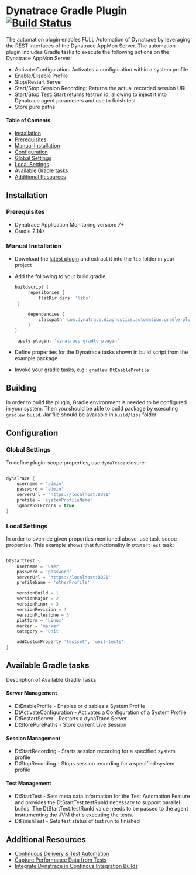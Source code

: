 # Dynatrace Gradle Plugin [![Build Status](https://travis-ci.org/Dynatrace/Dynatrace-Gradle-Plugin.svg?branch=master)](https://travis-ci.org/Dynatrace/Dynatrace-Gradle-Plugin)

The automation plugin enables FULL Automation of Dynatrace by leveraging the REST interfaces of the Dynatrace AppMon Server. The automation plugin includes Gradle tasks to execute the following actions on the Dynatrace AppMon Server:
* Activate Configuration: Activates a configuration within a system profile
* Enable/Disable Profile
* Stop/Restart Server
* Start/Stop Session Recording: Returns the actual recorded session URI
* Start/Stop Test: Start returns testrun id, allowing to inject it into Dynatrace agent parameters and use to finish test
* Store pure paths


#### Table of Contents

* [Installation](#installation)
 * [Prerequisites](#prerequisites)
 * [Manual Installation](#manual_installation)
* [Configuration](#configuration)
 * [Global Settings](#global)
 * [Local Settings](#local)
* [Available Gradle tasks](#tasks)
* [Additional Resources](#resources)

## <a name="installation"></a>Installation

### <a name="prerequisites"></a>Prerequisites

* Dynatrace Application Monitoring version: 7+
* Gradle 2.14+

### <a name="manual_installation"></a>Manual Installation

* Download the [latest plugin]() and extract it into the `lib` folder in your project
* Add the following to your build.gradle

   ```groovy
   buildscript {
        repositories {
            flatDir dirs: 'libs'
	}

        dependencies {
            classpath 'com.dynatrace.diagnostics.automation:gradle.plugin:7.0.0'
        }
   }

    apply plugin: 'dynatrace-gradle-plugin'
   ```
* Define properties for the Dynatrace tasks shown in build script from the example package
* Invoke your gradle tasks, e.g.: `gradlew DtEnableProfile`

## Building

In order to build the plugin, Gradle environment is needed to be configured in your system. Then you should be able to build package by executing `gradlew build`.
Jar file should be available in `build/libs` folder

## <a name="configuration"></a>Configuration

### <a name="global"></a>Global Settings

To define plugin-scope properties, use `dynaTrace` closure:
```groovy

dynaTrace {
	username = 'admin'
	password = 'admin'
	serverUrl = 'https://localhost:8021'
	profile = 'systemProfileName'
	ignoreSSLErrors = true
}
```

### <a name="local"></a>Local Settings
In order to override given properties mentioned above, use task-scope properties.
This example shows that functionality in `DtStartTest` task:
```groovy

DtStartTest {
	username = 'user'
	password = 'password'
	serverUrl = 'https://localhost:8021'
	profileName = 'otherProfile'

	versionBuild = 1
	versionMajor = 2
	versionMinor = 3
	versionRevision = 4
	versionMilestone = 5
	platform = 'Linux'
	marker = 'marker'
	category = 'unit'

	addCustomProperty 'testset', 'unit-tests'
}
```

## <a name="tasks"></a>Available Gradle tasks
Description of Available Gradle Tasks

#### Server Management
* DtEnableProfile - Enables or disables a System Profile
* DtActivateConfiguration - Activates a Configuration of a System Profile
* DtRestartServer - Restarts a dynaTrace Server
* DtStorePurePaths - Store current Live Session

#### Session Management
* DtStartRecording - Starts session recording for a specified system profile
* DtStopRecording - Stops session recording for a specified system profile

#### Test Management
* DtStartTest - Sets meta data information for the Test Automation Feature and provides the DtStartTest.testRunId necessary to support parallel builds. The DtStartTest.testRunId value needs to be passed to the agent instrumenting the JVM that's executing the tests.
* DtFinishTest - Sets test status of test run to finished

## <a name="resources"></a>Additional Resources

- [Continuous Delivery & Test Automation](https://community.dynatrace.com/community/pages/viewpage.action?pageId=215161284)
- [Capture Performance Data from Tests](https://community.dynatrace.com/community/display/DOCDT63/Capture+Performance+Data+from+Tests)
- [Integrate Dynatrace in Continous Integration Builds](https://community.dynatrace.com/community/display/DOCDT63/Integrate+Dynatrace+in+Continuous+Integration+Builds)

